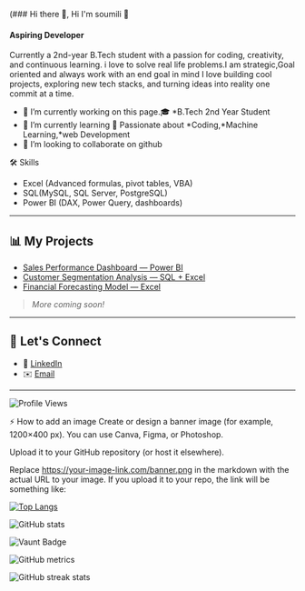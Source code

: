 (### Hi there 👋,  Hi I'm soumili 👋
#### Aspiring Developer
Currently a 2nd-year B.Tech student with a passion for coding, creativity, and continuous learning. i love to solve real life problems.I am strategic,Goal oriented and always work with an end goal in mind
I love building cool projects, exploring new tech stacks, and turning ideas into reality one commit at a time.

- 🔭 I’m currently working on this page.🎓 *B.Tech 2nd Year Student  
- 🌱 I’m currently learning 🌱 Passionate about *Coding,*Machine Learning,*web Development 
- 👯 I’m looking to collaborate on github 

 🛠️ Skills

- Excel (Advanced formulas, pivot tables, VBA)
- SQL(MySQL, SQL Server, PostgreSQL)
- Power BI (DAX, Power Query, dashboards)

---

## 📊 My Projects

- [Sales Performance Dashboard — Power BI](#)  
- [Customer Segmentation Analysis — SQL + Excel](#)  
- [Financial Forecasting Model — Excel](#)  

> *More coming soon!*

---

## 🌟 Let's Connect

- 💼 [LinkedIn](https://linkedin.com/in/your-profile)
- ✉️ [Email](mailto:your.email@example.com)

---

![Profile Views](https://komarev.com/ghpvc/?username=yourusername&color=blue)

⚡ How to add an image
Create or design a banner image (for example, 1200×400 px). You can use Canva, Figma, or Photoshop.

Upload it to your GitHub repository (or host it elsewhere).

Replace https://your-image-link.com/banner.png in the markdown with the actual URL to your image.
If you upload it to your repo, the link will be something like:

[![Top Langs](https://github-readme-stats.vercel.app/api/top-langs/?username=Student-soumili)](https://github.com/anuraghazra/github-readme-stats)

![GitHub stats](https://github-readme-stats.vercel.app/api?username=Student-soumili&show_icons=true)  

![Vaunt Badge](https://api.vaunt.dev/v1/github/entities/Student-soumili/contributions?format=svg&private=false)  

![GitHub metrics](https://metrics.lecoq.io/Student-soumili)  

![GitHub streak stats](https://streak-stats.demolab.com/?user=Student-soumili)  

